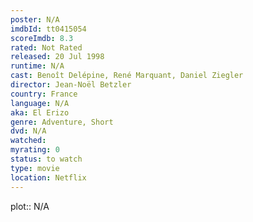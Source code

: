 ```yaml
---
poster: N/A
imdbId: tt0415054
scoreImdb: 8.3
rated: Not Rated
released: 20 Jul 1998
runtime: N/A
cast: Benoît Delépine, René Marquant, Daniel Ziegler
director: Jean-Noël Betzler
country: France
language: N/A
aka: El Erizo
genre: Adventure, Short
dvd: N/A
watched: 
myrating: 0
status: to watch
type: movie
location: Netflix
---
```


plot:: N/A